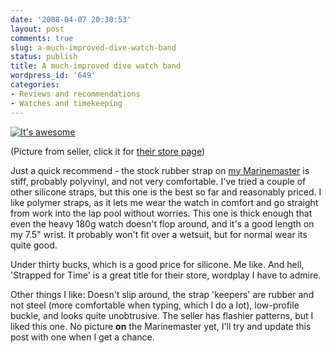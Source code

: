 ```yaml
---
date: '2008-04-07 20:30:53'
layout: post
comments: true
slug: a-much-improved-dive-watch-band
status: publish
title: A much-improved dive watch band
wordpress_id: '649'
categories:
- Reviews and recommendations
- Watches and timekeeping
---
```


[![It\'s awesome](http://www.phfactor.net/wp-pics/silicone-strap-3.jpg)](https://securewschent01.websitecomplete.com/strapped/shop/showProd.asp?prod=448)


(Picture from seller, click it for [their store page](https://securewschent01.websitecomplete.com/strapped/shop/showProd.asp?prod=448))

Just a quick recommend - the stock rubber strap on [my Marinemaster](http://fnord.phfactor.net/2006/12/26/the-seiko-marinemaster-page/) is stiff, probably polyvinyl, and not very comfortable. I've tried a couple of other silicone straps, but this one is the best so far and reasonably priced. I like polymer straps, as it lets me wear the watch in comfort and go straight from work into the lap pool without worries. This one is thick enough that even the heavy 180g watch doesn't flop around, and it's a good length on my 7.5" wrist. It probably won't fit over a wetsuit, but for normal wear its quite good.

Under thirty bucks, which is a good price for silicone. Me like. And hell, 'Strapped for Time' is a great title for their store, wordplay I have to admire.

Other things I like: Doesn't slip around, the strap 'keepers' are rubber and not steel (more comfortable when typing, which I do a lot), low-profile buckle, and looks quite unobtrusive. The seller has flashier patterns, but I liked this one. No picture **on** the Marinemaster yet, I'll try and update this post with one when I get a chance.
